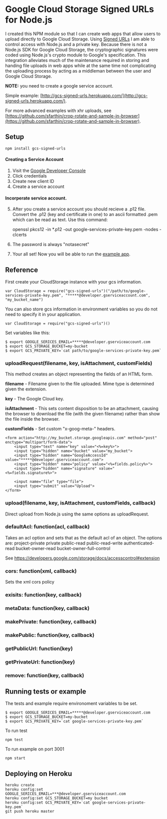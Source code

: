 # Google Cloud Storage Signed URLs for Node.js

I created this NPM module so that I can create web apps that allow users to upload directly to Google Cloud Storage. Using <a href="https://developers.google.com/storage/docs/accesscontrol#Signed-URLs" target="_blank">Signed URLs</a> I am able to control access with Node.js and a private key. Because there is not a Node.js SDK for Google Cloud Storage, the cryptographic signatures were coded using Node.js's crypto module to Google's specification. This integration alleviates much of the maintenance required in storing and handing file uploads in web apps while at the same time not complicating the uploading process by acting as a middleman between the user and Google Cloud Storage.

 **NOTE:** you need to create a google service account.

Simple example: [http://gcs-signed-urls.herokuapp.com/](http://gcs-signed-urls.herokuapp.com/).

For more advanced examples with xhr uploads, see [https://github.com/sfarthin/crop-rotate-and-sample-in-browser](https://github.com/sfarthin/crop-rotate-and-sample-in-browser).

## Setup

	npm install gcs-signed-urls

#### Creating a Service Account
1. Visit the [Google Developer Console](https://console.developers.google.com/)
2. Click credentials
3. Create new client ID
4. Create a service account

#### Incorperate service account.
5. After you create a service account you should recieve a .p12 file. Convert the .p12 (key and certificate in one) to an ascii formatted .pem which can be read as text. Use this command:

	openssl pkcs12 -in *.p12 -out google-services-private-key.pem -nodes -clcerts

6. The password is always "notasecret"
7. Your all set! Now you will be able to run the [example app](https://github.com/sfarthin/nodejs-google-cloud-storage/blob/master/example/app.js).


## Reference

First create your CloudStorage instance with your gcs information.

	var CloudStorage = require("gcs-signed-urls")("/path/to/google-services-private-key.pem", "*****@developer.gserviceaccount.com", "my_bucket_name")

You can also store gcs information in environment variables so you do not need to specify it in your application.

	var CloudStorage = require("gcs-signed-urls")()

Set variables like this:

	$ export GOOGLE_SERICES_EMAIL=*****@developer.gserviceaccount.com
	$ export GCS_STORAGE_BUCKET=my-bucket
	$ export GCS_PRIVATE_KEY=`cat path/to/google-services-private-key.pem`

### uploadRequest(filename, key, isAttachment, customFields)
This method creates an object representing the fields of an HTML form.

**filename** - Filename given to the file uploaded. Mime type is determined given the extension.

**key** - The Google Cloud key.

**isAttachment** - This sets content disposition to be an attachment, causing the browser to download the file (with the given filename) rather than show the file inside the browser.

**customFields** - Set custom "x-goog-meta-" headers.

	<form action="http://my_bucket.storage.googleapis.com" method="post" enctype="multipart/form-data">
		<input type="text" name="key" value="<%=key%>">
		<input type="hidden" name="bucket" value="my_bucket">
		<input type="hidden" name="GoogleAccessId" value="*****@developer.gserviceaccount.com">
		<input type="hidden" name="policy" value="<%=fields.policy%>">
		<input type="hidden" name="signature" value="<%=fields.signature%>">

		<input name="file" type="file">
		<input type="submit" value="Upload">
	</form>

### upload(filename, key, isAttachment, customFields, callback)
Direct upload from Node.js using the same options as uploadRequest.

### defaultAcl: function(acl, callback)
Takes an acl option and sets that as the default acl of an object. The options are:
project-private
private
public-read
public-read-write
authenticated-read
bucket-owner-read
bucket-owner-full-control

See https://developers.google.com/storage/docs/accesscontrol#extension

### cors: function(xml, callback)
Sets the  xml cors policy

### exisits: function(key, callback)
### metaData: function(key, callback)
### makePrivate: function(key, callback)
### makePublic: function(key, callback)
### getPublicUrl: function(key)
### getPrivateUrl: function(key)
### remove: function(key, callback)

## Running tests or example

The tests and example require environoment variables to be set.
	
	$ export GOOGLE_SERICES_EMAIL=*****@developer.gserviceaccount.com
	$ export GCS_STORAGE_BUCKET=my-bucket
	$ export GCS_PRIVATE_KEY=`cat google-services-private-key.pem`
	
To run test

	npm test

To run example on port 3001

	npm start

## Deploying on Heroku

	heroku create
	heroku config:set GOOGLE_SERICES_EMAIL=***@developer.gserviceaccount.com
	heroku config:set GCS_STORAGE_BUCKET=my bucket
	heroku config:set GCS_PRIVATE_KEY=`cat google-services-private-key.pem`
	git push heroku master
